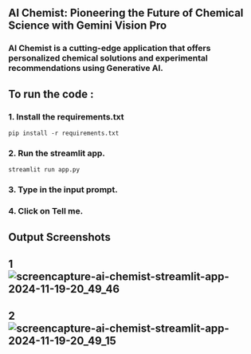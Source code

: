 ## AI Chemist: Pioneering the Future of Chemical Science with Gemini Vision Pro
### AI Chemist is a cutting-edge application that offers personalized chemical solutions and experimental recommendations using Generative AI.


## To run the code :
### 1. Install the requirements.txt
```
pip install -r requirements.txt
```
### 2. Run the streamlit app.
```
streamlit run app.py
```
### 3. Type in the input prompt.
### 4. Click on Tell me.

## Output Screenshots

## 1 ![screencapture-ai-chemist-streamlit-app-2024-11-19-20_49_46](https://github.com/user-attachments/assets/7c8662ba-888b-4348-9bab-565f70d9eb2a)

## 2 ![screencapture-ai-chemist-streamlit-app-2024-11-19-20_49_15](https://github.com/user-attachments/assets/3b0a7c9c-e60b-4455-92aa-a4b822fb9396)
